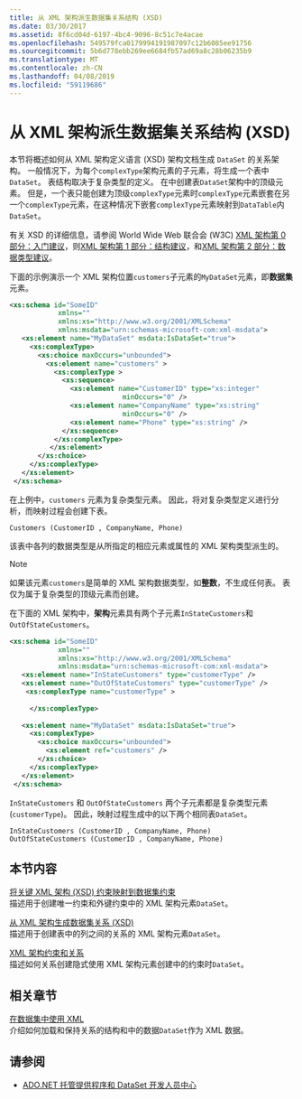 ```yaml
---
title: 从 XML 架构派生数据集关系结构 (XSD)
ms.date: 03/30/2017
ms.assetid: 8f6cd04d-6197-4bc4-9096-8c51c7e4acae
ms.openlocfilehash: 549579fca0179994191987097c12b6085ee91756
ms.sourcegitcommit: 5b6d778ebb269ee6684fb57ad69a8c28b06235b9
ms.translationtype: MT
ms.contentlocale: zh-CN
ms.lasthandoff: 04/08/2019
ms.locfileid: "59119686"
---
```

# <a name="deriving-dataset-relational-structure-from-xml-schema-xsd"></a>从 XML 架构派生数据集关系结构 (XSD)
本节将概述如何从 XML 架构定义语言 (XSD) 架构文档生成 `DataSet` 的关系架构。 一般情况下，为每个`complexType`架构元素的子元素，将生成一个表中`DataSet`。 表结构取决于复杂类型的定义。 在中创建表`DataSet`架构中的顶级元素。 但是，一个表只能创建为顶级`complexType`元素时`complexType`元素嵌套在另一个`complexType`元素，在这种情况下嵌套`complexType`元素映射到`DataTable`内`DataSet`。  
  
 有关 XSD 的详细信息，请参阅 World Wide Web 联合会 (W3C) [XML 架构第 0 部分：入门建议](https://www.w3.org/TR/xmlschema-0/)，则[XML 架构第 1 部分：结构建议](https://www.w3.org/TR/xmlschema-1/)，和[XML 架构第 2 部分：数据类型建议](https://www.w3.org/TR/xmlschema-2/)。  
  
 下面的示例演示一个 XML 架构位置`customers`子元素的`MyDataSet`元素，即**数据集**元素。  
  
```xml  
<xs:schema id="SomeID"   
            xmlns=""   
            xmlns:xs="http://www.w3.org/2001/XMLSchema"   
            xmlns:msdata="urn:schemas-microsoft-com:xml-msdata">  
   <xs:element name="MyDataSet" msdata:IsDataSet="true">  
     <xs:complexType>  
       <xs:choice maxOccurs="unbounded">  
         <xs:element name="customers" >   
           <xs:complexType >  
             <xs:sequence>  
               <xs:element name="CustomerID" type="xs:integer"   
                            minOccurs="0" />  
               <xs:element name="CompanyName" type="xs:string"   
                            minOccurs="0" />  
               <xs:element name="Phone" type="xs:string" />  
             </xs:sequence>  
           </xs:complexType>  
          </xs:element>  
       </xs:choice>  
     </xs:complexType>  
   </xs:element>  
 </xs:schema>  
```  
  
 在上例中，`customers` 元素为复杂类型元素。 因此，将对复杂类型定义进行分析，而映射过程会创建下表。  
  
```  
Customers (CustomerID , CompanyName, Phone)  
```  
  
 该表中各列的数据类型是从所指定的相应元素或属性的 XML 架构类型派生的。  
  
> [!NOTE]
>  如果该元素`customers`是简单的 XML 架构数据类型，如**整数**，不生成任何表。 表仅为属于复杂类型的顶级元素而创建。  
  
 在下面的 XML 架构中，**架构**元素具有两个子元素`InStateCustomers`和`OutOfStateCustomers`。  
  
```xml  
<xs:schema id="SomeID"   
            xmlns=""   
            xmlns:xs="http://www.w3.org/2001/XMLSchema"   
            xmlns:msdata="urn:schemas-microsoft-com:xml-msdata">  
   <xs:element name="InStateCustomers" type="customerType" />  
   <xs:element name="OutOfStateCustomers" type="customerType" />  
    <xs:complexType name="customerType" >  
  
     </xs:complexType>  
  
   <xs:element name="MyDataSet" msdata:IsDataSet="true">  
     <xs:complexType>  
       <xs:choice maxOccurs="unbounded">  
         <xs:element ref="customers" />  
       </xs:choice>  
     </xs:complexType>  
   </xs:element>  
 </xs:schema>  
```  
  
 `InStateCustomers` 和 `OutOfStateCustomers` 两个子元素都是复杂类型元素 (`customerType`)。 因此，映射过程生成中的以下两个相同表`DataSet`。  
  
```  
InStateCustomers (CustomerID , CompanyName, Phone)  
OutOfStateCustomers (CustomerID , CompanyName, Phone)  
```  
  
## <a name="in-this-section"></a>本节内容  
 [将关键 XML 架构 (XSD) 约束映射到数据集约束](../../../../../docs/framework/data/adonet/dataset-datatable-dataview/mapping-xml-schema-xsd-constraints-to-dataset-constraints.md)  
 描述用于创建唯一约束和外键约束中的 XML 架构元素`DataSet`。  
  
 [从 XML 架构生成数据集关系 (XSD)](../../../../../docs/framework/data/adonet/dataset-datatable-dataview/generating-dataset-relations-from-xml-schema-xsd.md)  
 描述用于创建表中的列之间的关系的 XML 架构元素`DataSet`。  
  
 [XML 架构约束和关系](../../../../../docs/framework/data/adonet/dataset-datatable-dataview/xml-schema-constraints-and-relationships.md)  
 描述如何关系创建隐式使用 XML 架构元素创建中的约束时`DataSet`。  
  
## <a name="related-sections"></a>相关章节  
 [在数据集中使用 XML](../../../../../docs/framework/data/adonet/dataset-datatable-dataview/using-xml-in-a-dataset.md)  
 介绍如何加载和保持关系的结构和中的数据`DataSet`作为 XML 数据。  
  
## <a name="see-also"></a>请参阅

- [ADO.NET 托管提供程序和 DataSet 开发人员中心](https://go.microsoft.com/fwlink/?LinkId=217917)
